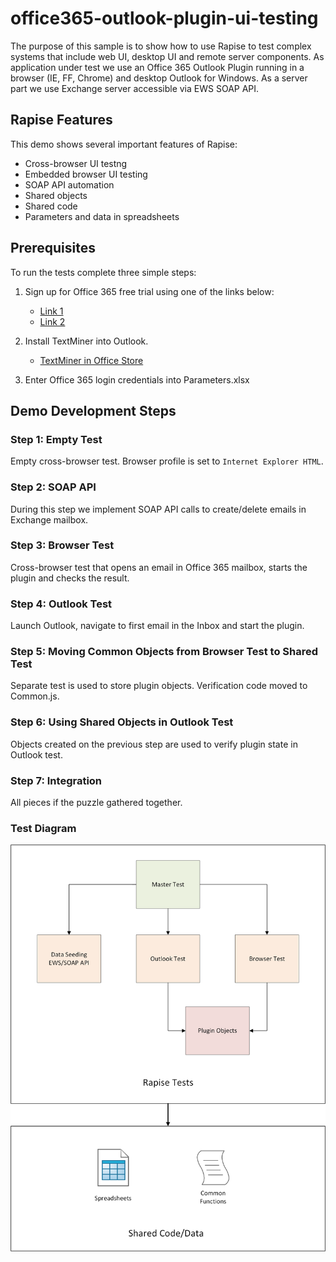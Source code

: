 # office365-outlook-plugin-ui-testing

The purpose of this sample is to show how to use Rapise to test complex systems that include web UI, desktop UI and remote server components. As application under test we use an Office 365 Outlook Plugin running in a browser (IE, FF, Chrome) and desktop Outlook for Windows. As a server part we use Exchange server accessible via EWS SOAP API.

## Rapise Features

This demo shows several important features of Rapise:

- Cross-browser UI testng
- Embedded browser UI testing
- SOAP API automation
- Shared objects
- Shared code
- Parameters and data in spreadsheets

## Prerequisites
To run the tests complete three simple steps:

1. Sign up for Office 365 free trial using one of the links below:

    - [Link 1](https://products.office.com/en/business/office-365-enterprise-e3-business-software)
    - [Link 2](https://signup.microsoft.com/Signup?OfferId=B07A1127-DE83-4a6d-9F85-2C104BDAE8B4&dl=ENTERPRISEPACK&ali=1)

2. Install TextMiner into Outlook.

    - [TextMiner in Office Store](https://store.office.com/en-us/app.aspx?assetid=WA104380692)

3. Enter Office 365 login credentials into Parameters.xlsx

## Demo Development Steps

### Step 1: Empty Test
Empty cross-browser test. Browser profile is set to `Internet Explorer HTML`.

### Step 2: SOAP API
During this step we implement SOAP API calls to create/delete emails in Exchange mailbox.

### Step 3: Browser Test
Cross-browser test that opens an email in Office 365 mailbox, starts the plugin and checks the result.

### Step 4: Outlook Test
Launch Outlook, navigate to first email in the Inbox and start the plugin.

### Step 5: Moving Common Objects from Browser Test to Shared Test
Separate test is used to store plugin objects. Verification code moved to Common.js.

### Step 6: Using Shared Objects in Outlook Test
Objects created on the previous step are used to verify plugin state in Outlook test.

### Step 7: Integration
All pieces if the puzzle gathered together.

### Test Diagram
<img alt="Test Diagram" src="https://github.com/Inflectra/office365-outlook-plugin-ui-testing/blob/master/Media/Test%20Diagram.png" width="700"/>

